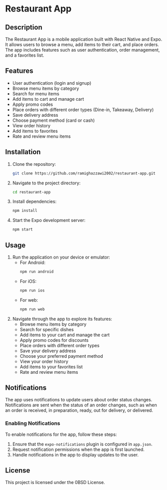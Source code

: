 # Restaurant App

## Description
The Restaurant App is a mobile application built with React Native and Expo. It allows users to browse a menu, add items to their cart, and place orders. The app includes features such as user authentication, order management, and a favorites list.

## Features
- User authentication (login and signup)
- Browse menu items by category
- Search for menu items
- Add items to cart and manage cart
- Apply promo codes
- Place orders with different order types (Dine-in, Takeaway, Delivery)
- Save delivery address
- Choose payment method (card or cash)
- View order history
- Add items to favorites
- Rate and review menu items

## Installation
1. Clone the repository:
   ```bash
   git clone https://github.com/ramighazzawi2002/restaurant-app.git
   ```
2. Navigate to the project directory:
   ```bash
   cd restaurant-app
   ```
3. Install dependencies:
   ```bash
   npm install
   ```
4. Start the Expo development server:
   ```bash
   npm start
   ```

## Usage
1. Run the application on your device or emulator:
   - For Android:
     ```bash
     npm run android
     ```
   - For iOS:
     ```bash
     npm run ios
     ```
   - For web:
     ```bash
     npm run web
     ```
2. Navigate through the app to explore its features:
   - Browse menu items by category
   - Search for specific dishes
   - Add items to your cart and manage the cart
   - Apply promo codes for discounts
   - Place orders with different order types
   - Save your delivery address
   - Choose your preferred payment method
   - View your order history
   - Add items to your favorites list
   - Rate and review menu items

## Notifications
The app uses notifications to update users about order status changes. Notifications are sent when the status of an order changes, such as when an order is received, in preparation, ready, out for delivery, or delivered.

### Enabling Notifications
To enable notifications for the app, follow these steps:
1. Ensure that the `expo-notifications` plugin is configured in `app.json`.
2. Request notification permissions when the app is first launched.
3. Handle notifications in the app to display updates to the user.

## License
This project is licensed under the 0BSD License.

